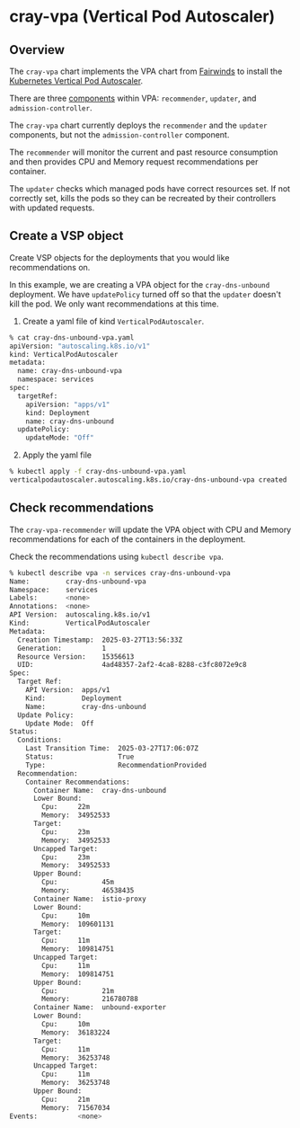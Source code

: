 # cray-vpa (Vertical Pod Autoscaler)

## Overview
The `cray-vpa` chart implements the VPA chart from [Fairwinds](https://github.com/FairwindsOps/charts/blob/master/stable/vpa/README.md) to install the [Kubernetes Vertical Pod Autoscaler](https://github.com/kubernetes/autoscaler/tree/master/vertical-pod-autoscaler).

There are three [components](https://github.com/kubernetes/autoscaler/blob/master/vertical-pod-autoscaler/docs/components.md) within VPA: `recommender`, `updater`, and `admission-controller`.

The `cray-vpa` chart currently deploys the `recommender` and the `updater` components, but not the `admission-controller` component.

The `recommender` will monitor the current and past resource consumption and then provides CPU and Memory request recommendations per container.

The `updater` checks which managed pods have correct resources set. If not correctly set, kills the pods so they can be recreated by their controllers with updated requests.

## Create a VSP object
Create VSP objects for the deployments that you would like recommendations on.

In this example, we are creating a VPA object for the `cray-dns-unbound` deployment. We have `updatePolicy` turned off so that the `updater` doesn't kill the pod. We only want recommendations at this time.

1. Create a yaml file of kind `VerticalPodAutoscaler`.
```bash
% cat cray-dns-unbound-vpa.yaml
apiVersion: "autoscaling.k8s.io/v1"
kind: VerticalPodAutoscaler
metadata:
  name: cray-dns-unbound-vpa
  namespace: services
spec:
  targetRef:
    apiVersion: "apps/v1"
    kind: Deployment
    name: cray-dns-unbound
  updatePolicy:
    updateMode: "Off"
```

2. Apply the yaml file
```bash
% kubectl apply -f cray-dns-unbound-vpa.yaml
verticalpodautoscaler.autoscaling.k8s.io/cray-dns-unbound-vpa created
```

## Check recommendations
The `cray-vpa-recommender` will update the VPA object with CPU and Memory recommendations for each of the containers in the deployment.

Check the recommendations using `kubectl describe vpa`.

```bash
% kubectl describe vpa -n services cray-dns-unbound-vpa
Name:         cray-dns-unbound-vpa
Namespace:    services
Labels:       <none>
Annotations:  <none>
API Version:  autoscaling.k8s.io/v1
Kind:         VerticalPodAutoscaler
Metadata:
  Creation Timestamp:  2025-03-27T13:56:33Z
  Generation:          1
  Resource Version:    15356613
  UID:                 4ad48357-2af2-4ca8-8288-c3fc8072e9c8
Spec:
  Target Ref:
    API Version:  apps/v1
    Kind:         Deployment
    Name:         cray-dns-unbound
  Update Policy:
    Update Mode:  Off
Status:
  Conditions:
    Last Transition Time:  2025-03-27T17:06:07Z
    Status:                True
    Type:                  RecommendationProvided
  Recommendation:
    Container Recommendations:
      Container Name:  cray-dns-unbound
      Lower Bound:
        Cpu:     22m
        Memory:  34952533
      Target:
        Cpu:     23m
        Memory:  34952533
      Uncapped Target:
        Cpu:     23m
        Memory:  34952533
      Upper Bound:
        Cpu:           45m
        Memory:        46538435
      Container Name:  istio-proxy
      Lower Bound:
        Cpu:     10m
        Memory:  109601131
      Target:
        Cpu:     11m
        Memory:  109814751
      Uncapped Target:
        Cpu:     11m
        Memory:  109814751
      Upper Bound:
        Cpu:           21m
        Memory:        216780788
      Container Name:  unbound-exporter
      Lower Bound:
        Cpu:     10m
        Memory:  36183224
      Target:
        Cpu:     11m
        Memory:  36253748
      Uncapped Target:
        Cpu:     11m
        Memory:  36253748
      Upper Bound:
        Cpu:     21m
        Memory:  71567034
Events:          <none>
```
